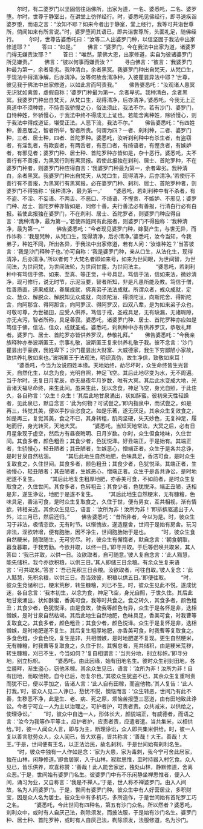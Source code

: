<!-- { "loadSidebar": true } -->
　　尔时，有二婆罗门以坚固信往诣佛所，出家为道，一名、婆悉吒，二名、婆罗堕。尔时，世尊于静室出，在讲堂上彷徉经行。时，婆悉吒见佛经行，即寻速疾诣婆罗堕，而语之言：“汝知不耶？如来今者出于静室，堂上经行，我等可共诣世尊所，倘闻如来有所言说。”时，婆罗堕闻其语已，即共诣世尊所，头面礼足，随佛经行。
　　尔时，世尊告婆悉吒曰：“汝等二人出婆罗门种，以信坚固于我法中出家修道耶？”
　　答曰：“如是。”
　　佛言：“婆罗门，今在我法中出家为道，诸婆罗门得无嫌责汝耶？”
　　答曰：“唯然，蒙佛大恩，出家修道，实自为彼诸婆罗门所见嫌责。”
　　佛言：“彼以何事而嫌责汝？”
　　寻白佛言：“彼言：‘我婆罗门种最为第一，余者卑劣。我种清白，余者黑冥。我婆罗门种出自梵天，从梵口生，于现法中得清净解，后亦清净。汝等何故舍清净种，入彼瞿昙异法中耶？’世尊，彼见我于佛法中出家修道，以如此言而呵责我。”
　　佛告婆悉吒：“汝观诸人愚冥无识犹如禽兽，虚假自称：‘婆罗门种最为第一，余者卑劣。我种清白，余者黑冥。我婆罗门种出自梵天，从梵口生，现得清净，后亦清净。’婆悉吒，今我无上正真道中不须种姓，不恃吾我骄慢之心，俗法须此，我法不尔。若有沙门、婆罗门，自恃种姓，怀骄慢心，于我法中终不得成无上证也。若能舍离种姓，除骄慢心，则于我法中得成道证，堪受正法。人恶下流，我法不尔。”
　　佛告婆悉吒：“有四姓种，善恶居之，智者所举，智者所责。何谓为四？一者、刹利种，二者、婆罗门种，三者、居士种，四者、首陀罗种。婆悉吒，汝听刹利种中有杀生者，有盗窃者，有淫乱者，有欺妄者，有两舌者，有恶口者，有绮语者，有慳贪者，有嫉妒者，有邪见者；婆罗门种、居士种、首陀罗种亦皆如是，杂十恶行。婆悉吒，夫不善行有不善报，为黑冥行则有黑冥报。若使此报独在刹利、居士、首陀罗种，不在婆罗门种者，则婆罗门种应得自言：‘我婆罗门种最为第一，余者卑劣。我种清白，余者黑冥。我婆罗门种出自梵天，从梵口生，现得清净，后亦清净。’若使行不善行有不善报，为黑冥行有黑冥报，必在婆罗门种、刹利、居士、首陀罗种者，则婆罗门不得独称：‘我种清净，最为第一。’
　　“婆悉吒，若刹利种中有不杀者，有不盗、不淫、不妄语、不两舌、不恶口、不绮语、不慳贪、不嫉妒、不邪见；婆罗门种、居士、首陀罗种亦皆如是，同修十善。夫行善法必有善报，行清白行必有白报。若使此报独在婆罗门，不在刹利、居士、首陀罗者，则婆罗门种应得自言：‘我种清净，最为第一。’若使四姓同有此报者，则婆罗门不得独称：‘我种清净，最为第一。’”
　　佛告婆悉吒：“今者现见婆罗门种，嫁娶产生，与世无异，而作诈称：‘我是梵种，从梵口生，现得清净，后亦清净。’婆悉吒，汝今当知，今我弟子，种姓不同，所出各异，于我法中出家修道，若有人问：‘汝谁种姓？’当答彼言：‘我是沙门释种子也。’亦可自称：‘我是婆罗门种，亲从口生，从法化生，现得清净，后亦清净。’所以者何？大梵名者即如来号，如来为世间眼，为世间智，为世间法，为世间梵，为世间法轮，为世间甘露，为世间法主。
　　“婆悉吒，若刹利种中有笃信于佛、如来、至真、等正觉，十号具足。笃信于法，信如来法，微妙清净，现可修行，说无时节，示泥洹要，智者所知，非是凡愚所能及教。笃信于僧，性善质直，道果成就，眷属成就，佛真弟子法法成就。所谓众者，戒众成就，定众、慧众、解脱众、解脱知见众成就，向须陀洹、得须陀洹，向斯陀舍、得斯陀含，向阿那含、得阿那含，向阿罗汉、得阿罗汉，四双八辈，是为如来弟子众也，可敬可尊，为世福田，应受人供养。笃信于戒，圣戒具足，无有缺漏，无诸瑕隙，亦无点污，智者所称，具足善寂。婆悉吒，诸婆罗门种、居士、首陀罗种亦应如是笃信于佛，信法、信众，成就圣戒。婆悉吒，刹利种中亦有供养罗汉，恭敬礼拜者。婆罗门、居士、首陀罗亦皆供养罗汉，恭敬礼拜。”
　　佛告婆悉吒：“今我亲族释种亦奉波斯匿王，宗事礼敬，波斯匿王复来供养礼敬于我。彼不念言：‘沙门瞿昙出于豪族，我姓卑下；沙门瞿昙出大财富、大威德家，我生下穷鄙陋小家故，致供养礼敬如来也。’波斯匿王于法观法，明识真伪，故生净信，致敬如来耳！
　　“婆悉吒，今当为汝说四姓本缘。天地始终，劫尽坏时，众生命终皆生光音天，自然化生，以念为食，光明自照，神足飞空。其后此地尽变为水，无不周遍。当于尔时，无复日月星辰，亦无昼夜年月岁数，唯有大冥。其后此水变成大地，光音诸天福尽命终，来生此间。虽来生此，犹以念食，神足飞空，身光自照，于此住久，各自称言：‘众生！众生！’其后此地甘泉涌出，状如酥蜜。彼初来天性轻躁者，见此泉已，默自念言：‘此为何物？可试尝之。’即内指泉中，而试尝之。如是再三，转觉其美，便以手抄自恣食之。如是乐著，遂无厌足。其余众生复效食之，如是再三，复觉其美，食之不已，其身转粗，肌肉坚硬，失天妙色，无复神足，履地而行，身光转灭，天地大冥。
　　“婆悉吒，当知天地常法，大冥之后，必有日月星象现于虚空，然后方有昼夜晦明、日月岁数。尔时，众生但食地味，久住世间。其食多者，颜色粗丑；其食少者，色犹悦泽。好丑端正，于是始有。其端正者，生骄慢心，轻丑陋者；其丑陋者，生嫉恶心，憎端正者。众生于是各共忿诤，是时甘泉自然枯涸。
　　“其后此地生自然地肥，色味具足，香洁可食，是时众生复取食之，久住世间。其食多者，颜色粗丑；其食少者，色犹悦泽。其端正者，生骄慢心，轻丑陋者；其丑陋者，生嫉恶心，憎端正者。众生于是各共诤讼，是时地肥遂不复生。
　　“其后此地复生粗厚地肥，亦香美可食，不如前者，是时众生复取食之，久住世间。其食多者，色转粗丑；其食少者，色犹悦泽。端正丑陋，迭相是非，遂生诤讼，地肥于是遂不复生。
　　“其后此地生自然粳米，无有糠糩，色味具足，香洁可食，是时众生复取食之，久住于世，便有男女，互共相视，渐有情欲，转相亲近。其余众生见已，语言：‘汝所为非！汝所为非！’即排摈驱遣出于人外，过三月已，然后还归。”
　　佛告婆悉吒：“昔所非者，今以为是。时，彼众生习于非法，极情恣欲，无有时节。以惭愧故，遂造屋舍，世间于是始有房舍。玩习非法，淫欲转增，便有胞胎，因不净生，世间胞胎始于是也。
　　“时，彼众生食自然粳米，随取随生，无可穷尽。时，彼众生有懈惰者，默自念言：‘朝食朝取，暮食暮取，于我劳勤。今欲并取，以终一日。’即寻并取。于后等侣唤共取米，其人答曰：‘我已并取，以供一日。汝欲取者，自可随意。’彼人复自念言：‘此人黠慧，能先储积。我今亦欲积粮，以供三日。’其人即储三日余粮。有余众生复来语言：‘可共取米。’答言：‘吾已先积三日余粮。汝欲取者，可往自取。’彼人复念：‘此人黠慧，先积余粮，以供三日。吾当效彼，积粮以供五日。’即便往取。
　　“时，彼众生竞储积已，粳米荒秽，转生糠糩，刈已不生。时，彼众生见此不悦，遂成忧迷，各自念言：‘我本初生，以念为食，神足飞空，身光自照，于世久住。其后此地甘泉涌出，状如酥蜜，香美可食，我等时共食之。食之转久，其食多者，颜色粗丑；其食少者，色犹悦泽。由是食故，使我等颜色有异，众生于是各怀是非，迭相憎嫉，是时甘泉自然枯竭。其后此地生自然地肥，色味具足，香美可食，时我曹等复取食之。其食多者，颜色粗丑；其食少者，颜色悦泽。众生于是复怀是非，迭相憎嫉，是时地肥遂不复生。其后复生粗厚地肥，亦香美可食，时我曹等复取食之。多食色粗，少食色悦，复生是非，共相憎嫉，是时地肥遂不复现。更生自然粳米，无有糠糩，时我曹等复取食之，久住于世。其懈怠者，竞共储积，由是粳米荒秽，转生糠糩，刈已不生，今当如何？’复自相谓言：‘当共分地，别立标帜。’即寻分地，别立标帜。
　　“婆悉吒，由此因缘，始有田地名生。彼时众生别封田地，各立疆畔，渐生盗心，窃他禾稼。其余众生见已，语言：‘汝所为非！汝所为非！自有田地，而取他物。自今已后，勿复尔也。’其彼众生犹盗不已，其余众生复重呵责而犹不已，便以手加之，告诸人言：‘此人自有田稼，而盗他物。’其人复告：‘此人打我。’时，彼众人见二人诤已，愁忧不悦，懊恼而言：‘众生转恶，世间乃有此不善，生秽恶不净，此是生、老、病、死之原，烦恼苦报堕三恶道，由有田地致此诤讼。今者宁可立一人为主以治理之，可护者护，可责者责。众共减米，以供给之，使理诤讼。’
　　“时，彼众中自选一人，形体长大，颜貌端正，有威德者，而语之言：‘汝今为我等作平等主，应护者护，应责者责，应遣者遣。当共集米，以相供给。’时，彼一人闻众人言，即与为主，断理诤讼，众人即共集米供给。时，彼一人复以善言慰劳众人，众人闻已，皆大欢喜，皆共称言：‘善哉！大王。善哉！大王。’于是，世间便有王名，以正法治民，故名刹利，于是世间始有刹利名生。
　　“时，彼众中独有一人作如是念：‘家为大患，家为毒刺，我今宁可舍此居家，独在山林，闲静修道。’即舍居家，入于山林，寂默思惟，至时持器入村乞食。众人见已，皆乐供养，欢喜称赞：‘善哉！此人能舍家居，独处山林，静默修道，舍离众恶。’于是，世间始有婆罗门名生。彼婆罗门中有不乐闲静坐禅思惟者，便入人间，诵习为业，又自称言：‘我是不禅人。’于是，世人称不禅婆罗门。由入人间故，名为人间婆罗门。于是，世间有婆罗门种。彼众生中有人好营居业，多积财宝，因是众人名为居士。彼众生中有多机巧，多所造作，于是世间始有首陀罗工巧之名。
　　“婆悉吒，今此世间有四种名，第五有沙门众名。所以然者？婆悉吒，刹利众中，或时有人自厌己法，剃除须发，而披法服，于是始有沙门名生。婆罗门种、居士种、首陀罗种，或时有人自厌己法，剃除须发，法服修道，名为沙门。

